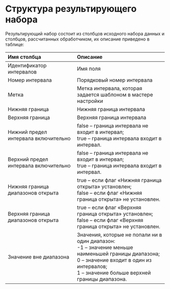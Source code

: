 # Структура результирующего набора

Результирующий набор состоит из столбцов исходного набора данных и столбцов, рассчитанных обработчиком, их описание приведено в таблице:

|Имя столбца|Описание|
|:-|:-|
|Идентификатор интервалов|Имя поля|
|Номер интервала|Порядковый номер интервала|
|Метка|Метка интервала, которая задается шаблоном в мастере настройки|
|Нижняя граница|Нижняя граница интервала|
|Верхняя граница|Верхняя граница интервала|
|Нижний предел интервала включительно|false – граница интервала не входит в интервал;<br> true – граница интервала входит в интервал.|
|Верхний предел интервала включительно|false – граница интервала не входит в интервал;<br> true – граница интервала входит в интервал.|
|Нижняя граница диапазонов открыта|true – если флаг «Нижняя граница открыта» установлен;<br> false – если флаг «Нижняя граница открыта» не установлен.|
|Верхняя граница диапазонов открыта|true – если флаг «Верхняя граница открыта» установлен;<br> false – если флаг «Верхняя граница открыта» не установлен.|
|Значение вне диапазона	| Значения, которые не попали ни в один диапазон:<br> -1 – значение меньше наименьшей границы диапазона;<br> 0 – значение входит в один из интервалов;<br> 1 – значение больше верхней границы диапазона.|